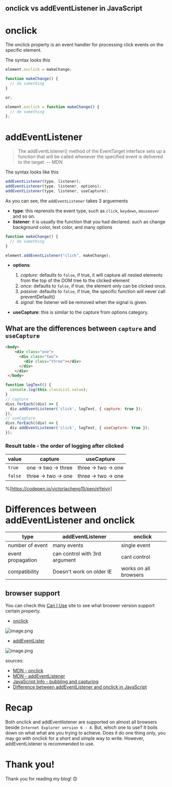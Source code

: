 ## onclick vs addEventListener in JavaScript

# onclick

The onclick property is an event handler for processing click events on the specific element.

The syntax looks this

```js
element.onclick = makeChange;

function makeChange() {
  // do something
}

or;

element.onclick = function makeChange() {
  // do something
};
```

# addEventListener

> The addEventListener() method of the EventTarget interface sets up a function that will be called whenever the specified event is delivered to the target. -- MDN

The syntax looks like this

```js
addEventListener(type, listener);
addEventListener(type, listener, options);
addEventListener(type, listener, useCapture);
```

As you can see, the `addEventListener` takes 3 arguements

- **type**: this reprensts the event type, such as `click`, `keydown`, `mouseover` and so on.
- **listener**: it is usually the function that you had declared. such as change background color, text color, and many options

```js
function makeChange() {
  // do something
}

element.addEventListener("click", makeChange);
```

- **options**:
  1. _capture_: defaults to `false`, if true, it will capture all nested elements from the top of the DOM tree to the clicked element
  2. _once_: defaults to `false`, if true, the element only can be clicked once.
  3. _passive_: defaults to `false`, if true, the specific function will never call preventDefault()
  4. _signal_: the listener will be removed when the signal is given.

- **useCapture**: this is similar to the capture from options category.

## What are the differences between `capture` and `useCapture`

``` html
<body>
    <div class="one">
      <div class="two">
        <div class="three"></div>
      </div>
    </div>
 </body>
``` 

```js
function logText() {
  console.log(this.classList.value);
}
// capture
divs.forEach((div) => {
  div.addEventListener('click', logText, { capture: true });
});
// useCapture
divs.forEach((div) => {
  div.addEventListener('click', logText, { useCapture: true });
});
``` 
### Result table - the order of logging after clicked

| value   | capture             | useCapture          |
| ------- | ------------------- | ------------------- |
| `true`  | one -> two -> three | three -> two -> one |
| `false` | three -> two -> one | three -> two -> one |

%[https://codepen.io/victoriacheng15/pen/eYejyjr]


# Differences between addEventListener and onclick

| type              | addEventListener               | onclick                   |
| ----------------- | ------------------------------ | ------------------------- |
| number of event   | many events                    | single event              |
| event propagation | can control with 3rd argument | cant control              |
| compatibility   | Doesn't work on older IE       | works on all browsers     |

## browser support

You can check this [Can I Use](https://caniuse.com/) site to see what broswer version support certain property.

- [onclick](https://caniuse.com/?search=onclick)

![image.png](https://cdn.hashnode.com/res/hashnode/image/upload/v1645650000185/YOdNQ_WiR.png)

- [addEventLister](https://caniuse.com/?search=addeventlistener)

![image.png](https://cdn.hashnode.com/res/hashnode/image/upload/v1645649826103/R9qluuUoj.png)

sources:

- [MDN - onclick](https://developer.mozilla.org/en-US/docs/Web/API/GlobalEventHandlers/onclick)
- [MDN - addEventListener](https://developer.mozilla.org/en-US/docs/Web/API/EventTarget/addEventListener)
- [JavaScript Info - bubbling and capturing](https://javascript.info/bubbling-and-capturing#capturing)
- [Difference between addEventListener and onclick in JavaScript](https://www.geeksforgeeks.org/difference-between-addeventlistener-and-onclick-in-javascript/)

# Recap

Both onclick and addEventlistener are supported on almost all browsers beside `Internet Explorer version 6 - 8`. But, which one to use? It boils down on what what are you trying to achieve. Does it do one thing only, you may go with onclick for a short and simple way to write. However, addEventListener is recommended to use.

# Thank you!

Thank you for reading my blog! 😊